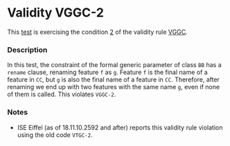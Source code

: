 # Validity VGGC-2

This [test](.) is exercising the condition [2](../Readme.md) of the validity rule [VGGC](../../vggc/Readme.md).

### Description

In this test, the constraint of the formal generic parameter of class `BB` has a `rename` clause, renaming feature `f` as `g`. Feature `f` is the final name of a feature in `CC`, but `g` is also the final name of a feature in `CC`. Therefore, after renaming we end up with two features with the same name `g`, even if none of them is called. This violates `VGGC-2`.

### Notes

* ISE Eiffel (as of 18.11.10.2592 and after) reports this validity rule violation using the old code `VTGC-2`.
